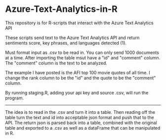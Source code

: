 # Azure-Text-Analytics-in-R
This repository is for R-scripts that interact with the Azure Text Analytics API

These scripts send text to the Azure Text Analytics API and return sentiments score, key phrases, and languages detected (1).

Must format input as .csv to be read in.
You can only send 1000 documents at a time.
After importing the table msut have a "id" and "comment" column. The "comment" column is the text to be analyzed.

The example I have posted is the AFI top 100 movie quotes of all time. I change the rank column to be the "id" and the quote to be the "comment" column.

By running staging.R, adding your api key and source .csv, will run the program.

-----------------------------------

The idea is to read in the .csv and turn it into a table. Then reading off the table turn the text and id into acceptable json format and push that to the API. The return json is parsed back into a table, combined with the original table and exported to a .csv as well as a dataFrame that can be manipulated in R.
